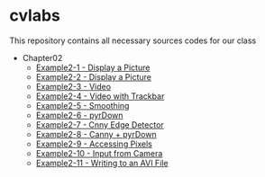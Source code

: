 # cvlabs

This repository contains all necessary sources codes for our class

* Chapter02
  * [Example2-1 - Display a Picture](./example2-1/)
  * [Example2-2 - Display a Picture](./example2-2/)
  * [Example2-3 - Video](./example2-3/)
  * [Example2-4 - Video with Trackbar](./example2-4/)
  * [Example2-5 - Smoothing](./example2-5/)
  * [Example2-6 - pyrDown](./example2-6/)
  * [Example2-7 - Cnny Edge Detector](./example2-7/)
  * [Example2-8 - Canny + pyrDown](./example2-8/)
  * [Example2-9 - Accessing Pixels](./example2-9/)
  * [Example2-10 - Input from Camera](./example2-10/)
  * [Example2-11 - Writing to an AVI File](./example2-11/)

